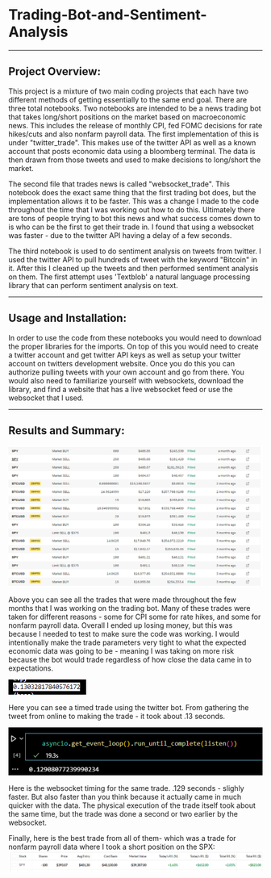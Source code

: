 # Trading-Bot-and-Sentiment-Analysis

---
## Project Overview:
This project is a mixture of two main coding projects that each have two different methods of getting essentially to the same end goal. There are three total notebooks. Two notebooks are intended to be a news trading bot that takes long/short positions on the market based on macroeconomic news. This includes the release of monthly CPI, fed FOMC decisions for rate hikes/cuts and also nonfarm payroll data. The first implementation of this is under "twitter_trade". This makes use of the twitter API as well as a known account that posts economic data using a bloomberg terminal. The data is then drawn from those tweets and used to make decisions to long/short the market.
>
The second file that trades news is called "websocket_trade". This notebook does the exact same thing that the first trading bot does, but the implementation allows it to be faster. This was a change I made to the code throughout the time that I was working out how to do this. Ultimately there are tons of people trying to bot this news and what success comes down to is who can be the first to get their trade in. I found that using a websocket was faster - due to the twitter API having a delay of a few seconds. 
> 
The third notebook is used to do sentiment analysis on tweets from twitter. I used the twitter API to pull hundreds of tweet with the keyword "Bitcoin" in it. After this I cleaned up the tweets and then performed sentiment analysis on them. The first attempt uses 'Textblob' a natural language processing library that can perform sentiment analysis on text. 

---
## Usage and Installation:
In order to use the code from these notebooks you would need to download the proper libraries for the imports. On top of this you would need to create a twitter account and get twitter API keys as well as setup your twitter account on twitters development website. Once you do this you can authorize pulling tweets with your own account and go from there. You would also need to familiarize yourself with websockets, download the library, and find a website that has a live websocket feed or use the websocket that I used.

---
## Results and Summary:
![history](Images/History.PNG)
>
Above you can see all the trades that were made throughout the few months that I was working on the trading bot. Many of these trades were taken for different reasons - some for CPI some for rate hikes, and some for nonfarm payroll data. Overall I ended up losing money, but this was because I needed to test to make sure the code was working. I would intentionally make the trade parameters very tight to what the expected economic data was going to be - meaning I was taking on more risk because the bot would trade regardless of how close the data came in to expectations.
>
![twitter_time](Images/twitter%20timing.PNG)
>
Here you can see a timed trade using the twitter bot. From gathering the tweet from online to making the trade - it took about .13 seconds.
>
![websocket](Images/websocket_fomc_time.PNG)
>
Here is the websocket timing for the same trade. .129 seconds - slighly faster. But also faster than you think because it actually came in much quicker with the data. The physical execution of the trade itself took about the same time, but the trade was done a second or two earlier by the websocket.
>
Finally, here is the best trade from all of them- which was a trade for nonfarm payroll data where I took a short position on the SPX:
![trade](Images/NFP%20PNL.PNG)